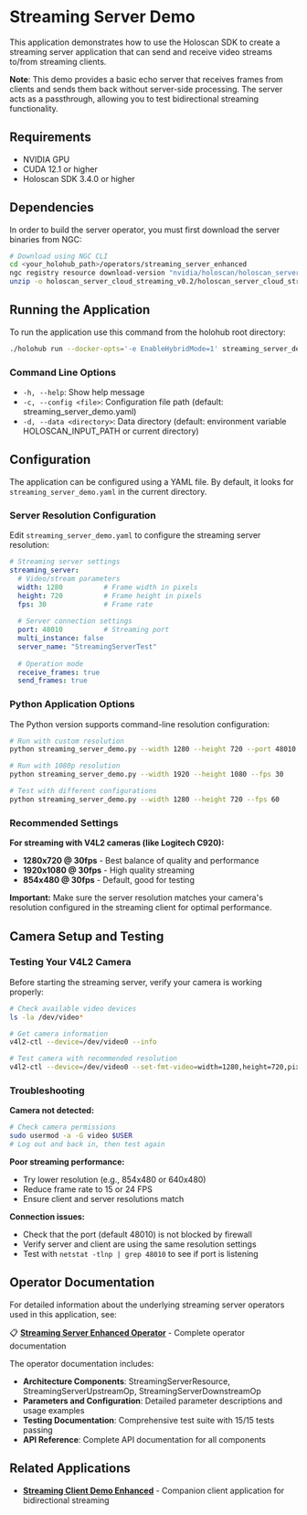 # Streaming Server Demo

This application demonstrates how to use the Holoscan SDK to create a streaming server application that can send and receive video streams to/from streaming clients. 

**Note**: This demo provides a basic echo server that receives frames from clients and sends them back without server-side processing. The server acts as a passthrough, allowing you to test bidirectional streaming functionality.

## Requirements

- NVIDIA GPU
- CUDA 12.1 or higher
- Holoscan SDK 3.4.0 or higher

## Dependencies

In order to build the server operator, you must first download the server binaries from NGC:

```bash
# Download using NGC CLI
cd <your_holohub_path>/operators/streaming_server_enhanced
ngc registry resource download-version "nvidia/holoscan/holoscan_server_cloud_streaming:0.2"
unzip -o holoscan_server_cloud_streaming_v0.2/holoscan_server_cloud_streaming.zip -d holoscan_server_cloud_streaming

```



## Running the Application

To run the application use this command from the holohub root directory:

```bash
./holohub run --docker-opts='-e EnableHybridMode=1' streaming_server_demo_enhanced --language cpp
```

### Command Line Options

- `-h, --help`: Show help message
- `-c, --config <file>`: Configuration file path (default: streaming_server_demo.yaml)
- `-d, --data <directory>`: Data directory (default: environment variable HOLOSCAN_INPUT_PATH or current directory)

## Configuration

The application can be configured using a YAML file. By default, it looks for `streaming_server_demo.yaml` in the current directory.

### Server Resolution Configuration

Edit `streaming_server_demo.yaml` to configure the streaming server resolution:

```yaml
# Streaming server settings
streaming_server:
  # Video/stream parameters
  width: 1280          # Frame width in pixels
  height: 720          # Frame height in pixels  
  fps: 30              # Frame rate
  
  # Server connection settings
  port: 48010          # Streaming port
  multi_instance: false
  server_name: "StreamingServerTest"
  
  # Operation mode
  receive_frames: true
  send_frames: true
```

### Python Application Options

The Python version supports command-line resolution configuration:

```bash
# Run with custom resolution
python streaming_server_demo.py --width 1280 --height 720 --port 48010

# Run with 1080p resolution
python streaming_server_demo.py --width 1920 --height 1080 --fps 30

# Test with different configurations
python streaming_server_demo.py --width 1280 --height 720 --fps 60
```

### Recommended Settings

**For streaming with V4L2 cameras (like Logitech C920):**
- **1280x720 @ 30fps** - Best balance of quality and performance
- **1920x1080 @ 30fps** - High quality streaming
- **854x480 @ 30fps** - Default, good for testing

**Important:** Make sure the server resolution matches your camera's resolution configured in the streaming client for optimal performance.

## Camera Setup and Testing

### Testing Your V4L2 Camera

Before starting the streaming server, verify your camera is working properly:

```bash
# Check available video devices
ls -la /dev/video*

# Get camera information
v4l2-ctl --device=/dev/video0 --info

# Test camera with recommended resolution
v4l2-ctl --device=/dev/video0 --set-fmt-video=width=1280,height=720,pixelformat=MJPG --stream-mmap --stream-count=10
```

### Troubleshooting

**Camera not detected:**
```bash
# Check camera permissions
sudo usermod -a -G video $USER
# Log out and back in, then test again
```

**Poor streaming performance:**
- Try lower resolution (e.g., 854x480 or 640x480)
- Reduce frame rate to 15 or 24 FPS
- Ensure client and server resolutions match

**Connection issues:**
- Check that the port (default 48010) is not blocked by firewall
- Verify server and client are using the same resolution settings
- Test with `netstat -tlnp | grep 48010` to see if port is listening

## Operator Documentation

For detailed information about the underlying streaming server operators used in this application, see:

📋 **[Streaming Server Enhanced Operator](../../operators/streaming_server_enhanced/README.md)** - Complete operator documentation

The operator documentation includes:
- **Architecture Components**: StreamingServerResource, StreamingServerUpstreamOp, StreamingServerDownstreamOp
- **Parameters and Configuration**: Detailed parameter descriptions and usage examples
- **Testing Documentation**: Comprehensive test suite with 15/15 tests passing
- **API Reference**: Complete API documentation for all components

## Related Applications

- **[Streaming Client Demo Enhanced](../streaming_client_demo_enhanced/README.md)** - Companion client application for bidirectional streaming 